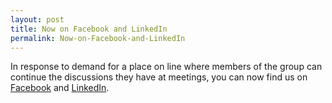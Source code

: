 ```yaml
---
layout: post
title: Now on Facebook and LinkedIn
permalink: Now-on-Facebook-and-LinkedIn
---
```


In response to demand for a place on line where members of the group can continue the discussions they have at meetings, you can now find us on [Facebook](https://www.facebook.com/pages/Windows-Phone-User-Group-UK/176619915707946) and [LinkedIn](http://www.linkedin.com/groups?gid=4028982).
